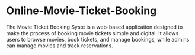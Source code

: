 # Online-Movie-Ticket-Booking
The Movie Ticket Booking Syste is a web-based application designed to make the process of booking movie tickets simple and digital.   It allows users to browse movies, book tickets, and manage bookings, while admins can manage movies and track reservations.

